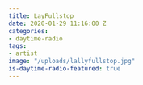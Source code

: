 ```yaml
---
title: LayFullstop
date: 2020-01-29 11:16:00 Z
categories:
- daytime-radio
tags:
- artist
image: "/uploads/lallyfullstop.jpg"
is-daytime-radio-featured: true
---
```


